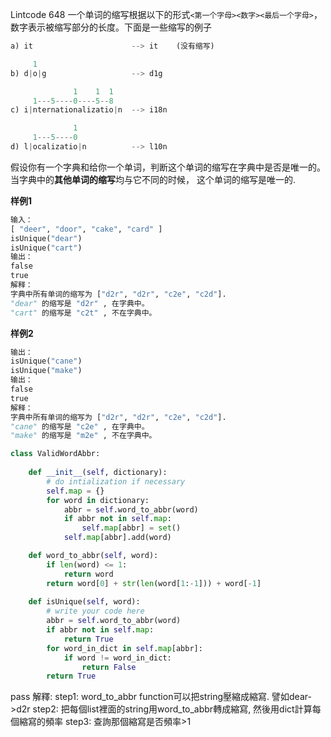 Lintcode 648
一个单词的缩写根据以下的形式`<第一个字母><数字><最后一个字母>`，数字表示被缩写部分的长度。下面是一些缩写的例子

```python
a) it                      --> it    (没有缩写)

     1
b) d|o|g                   --> d1g

              1    1  1
     1---5----0----5--8
c) i|nternationalizatio|n  --> i18n

              1
     1---5----0
d) l|ocalizatio|n          --> l10n
```

假设你有一个字典和给你一个单词，判断这个单词的缩写在字典中是否是唯一的。当字典中的**其他单词的缩写**均与它不同的时候， 这个单词的缩写是唯一的.

**样例1**
```python
输入：
[ "deer", "door", "cake", "card" ]
isUnique("dear")
isUnique("cart")
输出：
false
true
解释：
字典中所有单词的缩写为 ["d2r", "d2r", "c2e", "c2d"].
"dear" 的缩写是 "d2r" , 在字典中。
"cart" 的缩写是 "c2t" , 不在字典中。
```
**样例2**
```python
输出：
isUnique("cane")
isUnique("make")
输出：
false
true
解释：
字典中所有单词的缩写为 ["d2r", "d2r", "c2e", "c2d"].
"cane" 的缩写是 "c2e" , 在字典中。
"make" 的缩写是 "m2e" , 不在字典中。
```



```python
class ValidWordAbbr:
    
    def __init__(self, dictionary):
        # do intialization if necessary
        self.map = {}
        for word in dictionary:
            abbr = self.word_to_abbr(word)
            if abbr not in self.map:
                self.map[abbr] = set() 
            self.map[abbr].add(word)

    def word_to_abbr(self, word):
        if len(word) <= 1:
            return word
        return word[0] + str(len(word[1:-1])) + word[-1]
        
    def isUnique(self, word):
        # write your code here
        abbr = self.word_to_abbr(word)
        if abbr not in self.map:
            return True
        for word_in_dict in self.map[abbr]:
            if word != word_in_dict:
                return False
        return True
```
pass
解釋:
step1: word_to_abbr function可以把string壓縮成縮寫. 譬如dear->d2r
step2: 把每個list裡面的string用word_to_abbr轉成縮寫, 然後用dict計算每個縮寫的頻率
step3: 查詢那個縮寫是否頻率>1